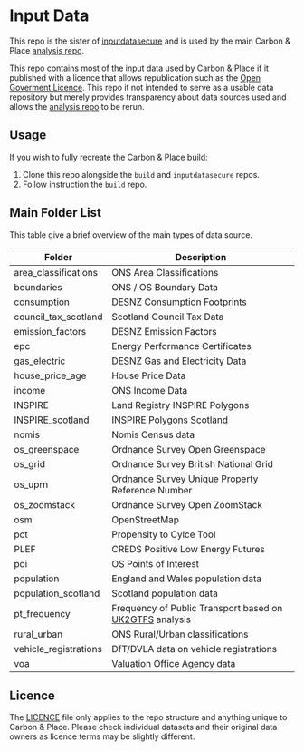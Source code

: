 # Input Data

This repo is the sister of [inputdatasecure](https://github.com/PlaceBasedCarbonCalculator/inputdatasecure) and is used by the main Carbon & Place [analysis repo](https://github.com/PlaceBasedCarbonCalculator/build).

This repo contains most of the input data used by Carbon & Place if it published with a licence that allows republication such as the [Open Goverment Licence](https://www.nationalarchives.gov.uk/doc/open-government-licence/version/3/). This repo it not intended to serve as a usable data repository but merely provides transparency about data sources used and allows the [analysis repo](https://github.com/PlaceBasedCarbonCalculator/build) to be rerun.

## Usage

If you wish to fully recreate the Carbon & Place build:

1. Clone this repo alongside the `build` and `inputdatasecure` repos.
1. Follow instruction the `build` repo.

## Main Folder List

This table give a brief overview of the main types of data source.

| Folder  | Description |
| ------------- | ------------- |
| area_classifications  | ONS Area Classifications  |
| boundaries  | ONS / OS Boundary Data  |
| consumption  | DESNZ Consumption Footprints  |
| council_tax_scotland  | Scotland Council Tax Data |
| emission_factors  | DESNZ Emission Factors |
| epc  | Energy Performance Certificates  |
| gas_electric  | DESNZ Gas and Electricity Data  |
| house_price_age  | House Price Data   |
| income  |  ONS Income Data |
| INSPIRE  | Land Registry INSPIRE Polygons  |
| INSPIRE_scotland  | INSPIRE Polygons Scotland  |
| nomis  | Nomis Census data  |
| os_greenspace  | Ordnance Survey Open Greenspace  |
| os_grid  | Ordnance Survey British National Grid  |
| os_uprn  | Ordnance Survey Unique Property Reference Number  |
| os_zoomstack  | Ordnance Survey Open ZoomStack  |
| osm  |  OpenStreetMap |
| pct  |  Propensity to Cylce Tool |
| PLEF  | CREDS Positive Low Energy Futures  |
| poi  | OS Points of Interest  |
| population  | England and Wales population data  |
| population_scotland  | Scotland population data  |
| pt_frequency  | Frequency of Public Transport based on [UK2GTFS](https://itsleeds.github.io/UK2GTFS/) analysis  |
| rural_urban  | ONS  Rural/Urban classifications |
| vehicle_registrations  | DfT/DVLA data on vehicle registrations  |
| voa  | Valuation Office Agency data  |



## Licence

The [LICENCE](https://github.com/PlaceBasedCarbonCalculator/inputdatasecure/blob/main/LICENSE) file only applies to the repo structure and anything unique to Carbon & Place. Please check individual datasets and their original data owners as licence terms may be slightly different. 
